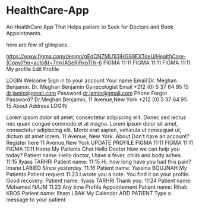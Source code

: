 # HealthCare-App

An HealthCare App That Helps patient to Seek for Doctors and Book Appointments.

here are few of glimpses.


https://www.figma.com/design/gEdCNZMU1i3jHG89EXToeU/HealthCare-(Copy)?m=auto&t=7mkIASeRiRkoTI1r-6
FIGMA
11:11
FIGMA
11:11
FIGMA
11:11
My profile
Edit Profile

LOGIN
Welcome
Sign in to your account
Your name
Email
Dr. Meghan Benjamin.
Dr. Meghan Benjamin
Gynecologist
Email
+212 (0) 5 37 64 95 15
dr.jamin@gmail.com
Password
dr.jamin@gmail.com
Phone
Forgot Password?
Dr.Meghan Benjamin, 11 Avenue,New York
+212 (0) 5 37 64 95 15
About
Address
LOGIN

Lorem ipsum dolor sit amet, consectetur adipiscing elit. Donec sed lectus nec quam congue commodo et at magna. Lorem ipsum dolor sit amet, consectetur adipiscing elit. Morbi erat sapien, vehicula ut consequat ut, dictum sit amet lorem. 
11 Avenue, New York.
About
Don’t have an account? Register here
11 Avenue,New York
UPDATE PROFILE
FIGMA
11:11
FIGMA
11:11
FIGMA
11:11
Home
My Patients
Chat
Hello Doctor
How we can help you today?
Patient name:
Hello doctor, I have a fever, chills and body aches.
11:15
Ilyass TARHRI
Patient name:
11:15
Hi, how long have you had this pain?
Imane LABIED
Since yesterday.
11:16
Patient name:
Yassine BOUJNAH
My Patients
Patient request
11:23
I wrote you a note. You find it on your profile. Good recovery.
Patient name:
Ilyass TARHRI
Thank you.
11:24
Patient name:
Mohamed NAJM
11:23
Any time
Profile
Appointement
Patient name:
Rihab KROS
Patient name:
Ilham LBAK
My Calendar
ADD PATIENT
Type a message to your patient
